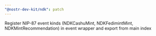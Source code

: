 ```yaml
---
"@nostr-dev-kit/ndk": patch
---
```


Register NIP-87 event kinds (NDKCashuMint, NDKFedimintMint, NDKMintRecommendation) in event wrapper and export from main index
